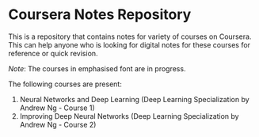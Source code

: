# Coursera Notes Repository
This is a repository that contains notes for variety of courses on Coursera. This can help anyone who is looking for digital notes for these courses for reference or quick revision.

*Note*: The courses in emphasised font are in progress.

The following courses are present:
1. Neural Networks and Deep Learning (Deep Learning Specialization by Andrew Ng - Course 1)
2. Improving Deep Neural Networks (Deep Learning Specialization by Andrew Ng - Course 2)

